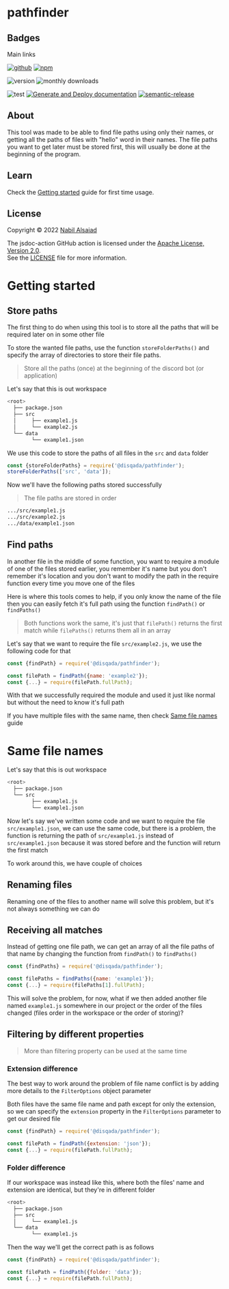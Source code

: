 # pathfinder

## Badges

Main links

[![github](https://img.shields.io/badge/DisQada/pathfinder-000000?logo=github&logoColor=white)](https://www.github.com/DisQada/pathfinder)
[![npm](https://img.shields.io/badge/@disqada/pathfinder-CB3837?logo=npm&logoColor=white)](https://www.npmjs.com/package/@disqada/pathfinder)

![version](https://img.shields.io/npm/v/@disqada/pathfinder.svg?label=latest&logo=npm)
![monthly downloads](https://img.shields.io/npm/dm/@disqada/pathfinder.svg?logo=npm)

![test](https://github.com/DisQada/pathfinder/actions/workflows/test.yml/badge.svg)
[![Generate and Deploy documentation](https://github.com/DisQada/pathfinder/actions/workflows/docs.yml/badge.svg)](https://github.com/DisQada/pathfinder/actions/workflows/docs.yml)
[![semantic-release](https://img.shields.io/badge/%20%20%F0%9F%93%A6%F0%9F%9A%80-semantic--release-e10079.svg?logo=semantic-release)](https://github.com/semantic-release/semantic-release)

## About

This tool was made to be able to find file paths using only their names, or getting all the paths of files with "hello" word in their names.
The file paths you want to get later must be stored first, this will usually be done at the beginning of the program.

## Learn

Check the [Getting started](#getting-started) guide for first time usage.

## License

Copyright © 2022 [Nabil Alsaiad](https://github.com/nabil-alsaiad)

The jsdoc-action GitHub action is licensed under the [Apache License, Version 2.0](https://www.apache.org/licenses/LICENSE-2.0).  
See the [LICENSE](LICENSE) file for more information.

# Getting started

## Store paths

The first thing to do when using this tool is to store all the paths that will be required later on in some other file

To store the wanted file paths, use the function `storeFolderPaths()` and specify the array of directories to store their file paths.

> Store all the paths (once) at the beginning of the discord bot (or application)

Let's say that this is out workspace

```bash
<root>
  ├── package.json
  ├── src
  │     ├── example1.js
  │     └── example2.js
  └── data
        └── example1.json
```

We use this code to store the paths of all files in the `src` and `data` folder

```js
const {storeFolderPaths} = require('@disqada/pathfinder');
storeFolderPaths(['src', 'data']);
```

Now we'll have the following paths stored successfully

> The file paths are stored in order

```bash
.../src/example1.js
.../src/example2.js
.../data/example1.json
```

## Find paths

In another file in the middle of some function, you want to require a module of one of the files stored earlier, you remember it's name but you don't remember it's location and you don't want to modify the path in the require function every time you move one of the files

Here is where this tools comes to help, if you only know the name of the file then you can easily fetch it's full path using the function `findPath()` or `findPaths()`

> Both functions work the same, it's just that `filePath()` returns the first match while `filePaths()` returns them all in an array

Let's say that we want to require the file `src/example2.js`, we use the following code for that

```js
const {findPath} = require('@disqada/pathfinder');

const filePath = findPath({name: 'example2'});
const {...} = require(filePath.fullPath);
```

With that we successfully required the module and used it just like normal but without the need to know it's full path

If you have multiple files with the same name, then check [Same file names](#same-file-names) guide

# Same file names

Let's say that this is out workspace

```bash
<root>
  ├── package.json
  └── src
        ├── example1.js
        └── example1.json
```

Now let's say we've written some code and we want to require the file `src/example1.json`, we can use the same code, but there is a problem, the function is returning the path of `src/example1.js` instead of `src/example1.json` because it was stored before and the function will return the first match

To work around this, we have couple of choices

## Renaming files

Renaming one of the files to another name will solve this problem, but it's not always something we can do

## Receiving all matches

Instead of getting one file path, we can get an array of all the file paths of that name by changing the function from `findPath()` to `findPaths()`

```js
const {findPaths} = require('@disqada/pathfinder');

const filePaths = findPaths({name: 'example1'});
const {...} = require(filePaths[1].fullPath);
```

This will solve the problem, for now, what if we then added another file named `example1.js` somewhere in our project or the order of the files changed (files order in the workspace or the order of storing)?

## Filtering by different properties

> More than filtering property can be used at the same time

### Extension difference

The best way to work around the problem of file name conflict is by adding more details to the `FilterOptions` object parameter

Both files have the same file name and path except for only the extension, so we can specify the `extension` property in the `FilterOptions` parameter to get our desired file

```js
const {findPath} = require('@disqada/pathfinder');

const filePath = findPath({extension: 'json'});
const {...} = require(filePath.fullPath);
```

### Folder difference

If our workspace was instead like this, where both the files' name and extension are identical, but they're in different folder

```bash
<root>
  ├── package.json
  ├── src
  │     └── example1.js
  └── data
        └── example1.js
```

Then the way we'll get the correct path is as follows

```js
const {findPath} = require('@disqada/pathfinder');

const filePath = findPath({folder: 'data'});
const {...} = require(filePath.fullPath);
```
